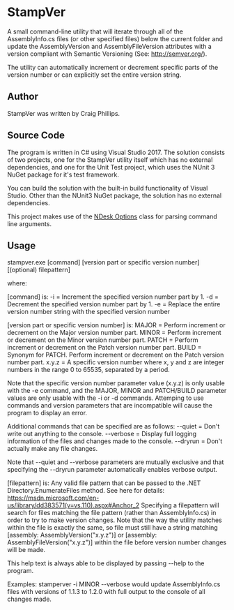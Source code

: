 # StampVer

A small command-line utility that will iterate through all of the AssemblyInfo.cs files (or other specified files) below the current folder and update the AssemblyVersion and AssemblyFileVersion attributes with a version compliant with Semantic Versioning (See: http://semver.org/).

The utility can automatically increment or decrement specific parts of the
version number or can explicitly set the entire version string.

## Author

StampVer was written by Craig Phillips.

## Source Code

The program is written in C# using Visual Studio 2017.  The solution consists of two projects, one for the StampVer utility itself which has no external dependencies, and one for the Unit Test project, which uses the NUnit 3 NuGet package for it's test framework.

You can build the solution with the built-in build functionality of Visual Studio.  Other than the NUnit3 NuGet package, the solution has no external dependencies.

This project makes use of the [NDesk Options](http://www.ndesk.org/Options) class for parsing command line arguments.

## Usage

stampver.exe [command] [version part or specific version number]
             [(optional) filepattern]

where:

[command] is:
-i           = Increment the specified version number part by 1.
-d           = Decrement the specified version number part by 1.
-e           = Replace the entire version number string with the specified
               version number

[version part or specific version number] is:
MAJOR        = Perform increment or decrement on the Major version number part.
MINOR        = Perform increment or decrement on the Minor version number part.
PATCH        = Perform increment or decrement on the Patch version number part.
BUILD        = Synonym for PATCH. Perform increment or decrement on the Patch
               version number part.
x.y.z        = A specific version number where x, y  and z are integer numbers
               in the range 0 to 65535, separated by a period.

Note that the specific version number parameter value (x.y.z) is only usable
with the -e command, and the MAJOR, MINOR and PATCH/BUILD parameter values are
only usable with the -i or -d commands.  Attemping to use commands and version
parameters that are incompatible will cause the program to display an error.

Additional commands that can be specified are as follows:
--quiet      = Don't write out anything to the console.
--verbose    = Display full logging information of the files and changes made
               to the console.
--dryrun     = Don't actually make any file changes.

Note that --quiet and --verbose parameters are mutually exclusive and that
specifying the --dryrun parameter automatically enables verbose output.

[filepattern] is:
Any valid file pattern that can be passed to the .NET Directory.EnumerateFiles
method. See here for details:
https://msdn.microsoft.com/en-us/library/dd383571(v=vs.110).aspx#Anchor_2
Specifying a filepattern will search for files matching the file pattern
(rather than AssemblyInfo.cs) in order to try to make version changes.
Note that the way the utility matches within the file is exactly the same,
so file must still have a string matching [assembly: AssemblyVersion("x.y.z")]
or [assembly: AssemblyFileVersion("x.y.z")] within the file before version
number changes will be made.

This help text is always able to be displayed by passing --help to the program.

Examples:
stamperver -i MINOR --verbose
would update AssemblyInfo.cs files with versions of 1.1.3 to 1.2.0 with full
output to the console of all changes made.


